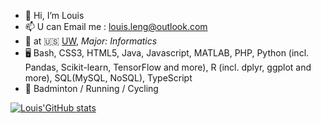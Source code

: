 - 👋 Hi, I’m Louis
- 📫 U can Email me : louis.leng@outlook.com
- 🍻  at 🇺🇸 [UW](uw.edu), _Major: Informatics_
- 🖥️ Bash, CSS3, HTML5, Java, Javascript, MATLAB, PHP, Python (incl. Pandas, Scikit-learn, TensorFlow and more), R (incl. dplyr, ggplot and more), SQL(MySQL, NoSQL), TypeScript
- 🏃 Badminton / Running / Cycling

[![Louis'GitHub stats](https://github-readme-stats.vercel.app/api?username=LouisXO&count_private=true&show_icons=true&theme=prussian)](https://github.com/LouisXO)


<!---
[![Top Langs](https://github-readme-stats.vercel.app/api/top-langs/?username=LouisXO&layout=compact&count_private=true)](https://github.com/anuraghazra/github-readme-stats)
LouisXO/LouisXO is a ✨ special ✨ repository because its `README.md` (this file) appears on your GitHub profile.
You can click the Preview link to take a look at your changes.
--->

